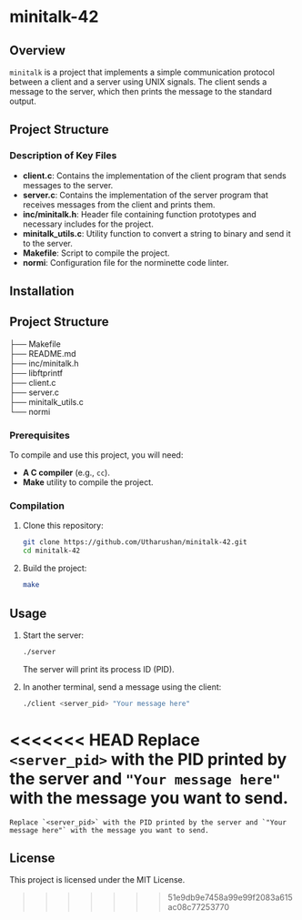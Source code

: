# minitalk-42

## Overview

`minitalk` is a project that implements a simple communication protocol between a client and a server using UNIX signals. The client sends a message to the server, which then prints the message to the standard output.

## Project Structure

### Description of Key Files

- **client.c**: Contains the implementation of the client program that sends messages to the server.
- **server.c**: Contains the implementation of the server program that receives messages from the client and prints them.
- **inc/minitalk.h**: Header file containing function prototypes and necessary includes for the project.
- **minitalk_utils.c**: Utility function to convert a string to binary and send it to the server.
- **Makefile**: Script to compile the project.
- **normi**: Configuration file for the norminette code linter.

## Installation
## Project Structure

├── Makefile\
├── README.md\
├── inc/minitalk.h\
├── libftprintf\
├── client.c\
├── server.c\
├── minitalk_utils.c\
└── normi

### Prerequisites

To compile and use this project, you will need:
- **A C compiler** (e.g., `cc`).
- **Make** utility to compile the project.

### Compilation

1. Clone this repository:

	```bash
	git clone https://github.com/Utharushan/minitalk-42.git
	cd minitalk-42
	```

2. Build the project:

	```bash
	make
	```

## Usage

1. Start the server:

	```bash
	./server
	```

	The server will print its process ID (PID).

2. In another terminal, send a message using the client:

	```bash
	./client <server_pid> "Your message here"
	```

<<<<<<< HEAD
	Replace `<server_pid>` with the PID printed by the server and `"Your message here"` with the message you want to send.
=======
	Replace `<server_pid>` with the PID printed by the server and `"Your message here"` with the message you want to send.

## License

This project is licensed under the MIT License.
>>>>>>> 51e9db9e7458a99e99f2083a615ac08c77253770
